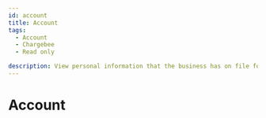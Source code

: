 ```yaml
---
id: account
title: Account
tags:
  - Account
  - Chargebee
  - Read only

description: View personal information that the business has on file for the customer
---
```


# Account
